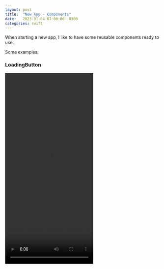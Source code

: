 ```yaml
---
layout: post
title:  "New App - Components"
date:   2023-01-04 07:00:00 -0300
categories: swift
---
```


When starting a new app, I like to have some reusable components ready to use.

Some examples:

### LoadingButton
<script src="https://gist.github.com/mdb1/d178ae0a8ad453fa4f40c9a5f21fbd29.js"></script>

<video width="287" height="621" controls>
    <source src="/resources/new-app/loadingButton.mp4" type="video/mp4">
</video>